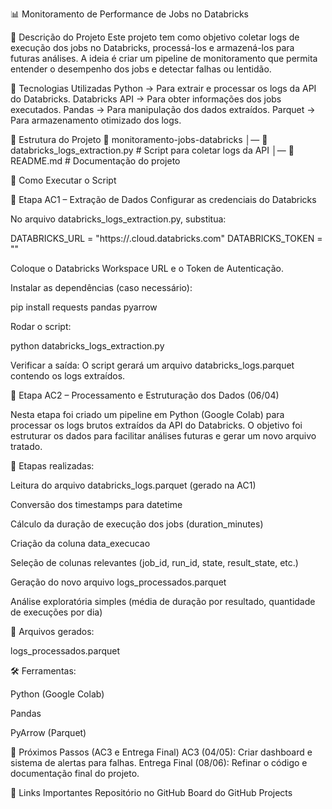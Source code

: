 📊 Monitoramento de Performance de Jobs no Databricks

📌 Descrição do Projeto
Este projeto tem como objetivo coletar logs de execução dos jobs no Databricks, processá-los e armazená-los para futuras análises. A ideia é criar um pipeline de monitoramento que permita entender o desempenho dos jobs e detectar falhas ou lentidão.

🚀 Tecnologias Utilizadas
Python → Para extrair e processar os logs da API do Databricks.
Databricks API → Para obter informações dos jobs executados.
Pandas → Para manipulação dos dados extraídos.
Parquet → Para armazenamento otimizado dos logs.

📂 Estrutura do Projeto
📁 monitoramento-jobs-databricks
│— 📄 databricks_logs_extraction.py  # Script para coletar logs da API
│— 📄 README.md  # Documentação do projeto

🔧 Como Executar o Script

📌 Etapa AC1 – Extração de Dados
Configurar as credenciais do Databricks

No arquivo databricks_logs_extraction.py, substitua:

DATABRICKS_URL = "https://<seu-workspace>.cloud.databricks.com"
DATABRICKS_TOKEN = "<seu-token-aqui>"

Coloque o Databricks Workspace URL e o Token de Autenticação.

Instalar as dependências (caso necessário):

pip install requests pandas pyarrow

Rodar o script:

python databricks_logs_extraction.py

Verificar a saída:
O script gerará um arquivo databricks_logs.parquet contendo os logs extraídos.

📌 Etapa AC2 – Processamento e Estruturação dos Dados (06/04)

Nesta etapa foi criado um pipeline em Python (Google Colab) para processar os logs brutos extraídos da API do Databricks. O objetivo foi estruturar os dados para facilitar análises futuras e gerar um novo arquivo tratado.

🔧 Etapas realizadas:

Leitura do arquivo databricks_logs.parquet (gerado na AC1)

Conversão dos timestamps para datetime

Cálculo da duração de execução dos jobs (duration_minutes)

Criação da coluna data_execucao

Seleção de colunas relevantes (job_id, run_id, state, result_state, etc.)

Geração do novo arquivo logs_processados.parquet

Análise exploratória simples (média de duração por resultado, quantidade de execuções por dia)

📁 Arquivos gerados:

logs_processados.parquet

🛠️ Ferramentas:

Python (Google Colab)

Pandas

PyArrow (Parquet)

📌 Próximos Passos (AC3 e Entrega Final)
AC3 (04/05): Criar dashboard e sistema de alertas para falhas.
Entrega Final (08/06): Refinar o código e documentação final do projeto.

📌 Links Importantes
Repositório no GitHub
Board do GitHub Projects

